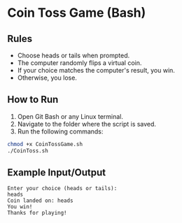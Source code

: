 # Coin Toss Game (Bash)

## Rules
- Choose heads or tails when prompted.
- The computer randomly flips a virtual coin.
- If your choice matches the computer's result, you win.
- Otherwise, you lose.

## How to Run
1. Open Git Bash or any Linux terminal.
2. Navigate to the folder where the script is saved.
3. Run the following commands:
```bash
chmod +x CoinTossGame.sh
./CoinToss.sh
```

## Example Input/Output
```
Enter your choice (heads or tails):
heads
Coin landed on: heads
You win!
Thanks for playing!
```
